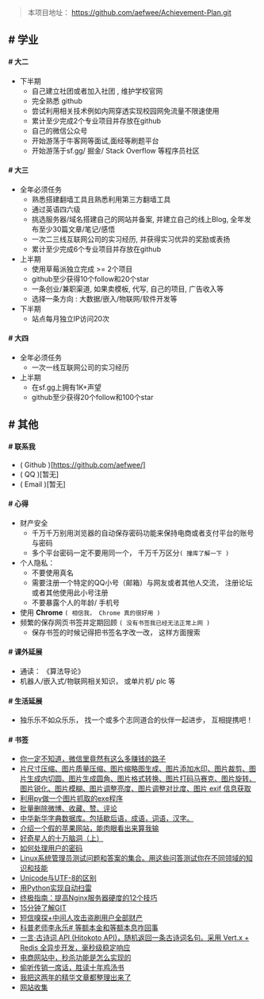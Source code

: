 

> 本项目地址：  https://github.com/aefwee/Achievement-Plan.git

## \# 学业


#### \# 大二

-	下半期  
	-	自己建立社团或者加入社团 , 维护学校官网  
	-	完全熟悉 github  
	-	尝试利用相关技术例如内网穿透实现校园网免流量不限速使用  
	-	累计至少完成2个专业项目并存放在github  
	-	自己的微信公众号  
	-	开始游荡于牛客网等面试,面经等刷题平台  
	-	开始游荡于sf.gg/ 掘金/ Stack Overflow 等程序员社区  


#### \# 大三

-	全年必须任务  
	-	熟悉搭建翻墙工具且熟悉利用第三方翻墙工具  
	-	通过英语四六级  
	-	挑选服务器/域名搭建自己的网站并备案, 并建立自己的线上Blog, 全年发布至少30篇文章/笔记/感悟
	-	一次二三线互联网公司的实习经历, 并获得实习优异的奖励或表扬  
	-	累计至少完成6个专业项目并存放在github  
-	上半期  
	-	使用草莓派独立完成 >= 2个项目  
	-	github至少获得10个follow和20个star  
	-	一条创业/兼职渠道, 如果卖模板, 代写, 自己的项目, 广告收入等	  
	-	选择一条方向 :  大数据/嵌入/物联网/软件开发等		  
-	下半期  
	-	站点每月独立IP访问20次  


#### \# 大四
 
-	全年必须任务  
	-	一次一线互联网公司的实习经历  
-	上半期  
	-	在sf.gg上拥有1K+声望  
	-	github至少获得20个follow和100个star  



## \# 其他

#### \# 联系我

-	( Github )[https://github.com/aefwee/]
-	( QQ )[暂无]
-	( Email )[暂无]


#### \# 心得

-	财产安全
	-	千万千万别用浏览器的自动保存密码功能来保持电商或者支付平台的账号与密码
	-	多个平台密码一定不要用同一个， 千万千万区分` ( 撞库了解一下 ) `
-	个人隐私：	
	-	不要使用真名  
	-	需要注册一个特定的QQ小号（邮箱）与网友或者其他人交流， 注册论坛或者其他使用此小号注册    
	-	不要暴露个人的年龄/ 手机号  
-	使用 **Chrome** ` ( 相信我， Chrome 真的很好用 ) `
-	频繁的保存网页书签并定期回顾 ` ( 没有书签我已经无法正常上网 ) `
	-	保存书签的时候记得把书签名字改一改， 这样方面搜索


#### \# 课外延展

-	通读： 《算法导论》
-	机器人/嵌入式/物联网相关知识， 或单片机/ plc 等


#### \# 生活延展

-	独乐乐不如众乐乐， 找一个或多个志同道合的伙伴一起进步， 互相提携吧！


#### \# 书签

-	[你一定不知道，微信里竟然有这么多赚钱的路子](https://mp.weixin.qq.com/s/-OKMyj9B-9dvzHhlp6UvrQ)
-	[片尺寸压缩、图片质量压缩、图片缩略图生成、图片添加水印、图片裁剪、图片生成内切圆、图片生成圆角、图片格式转换、图片打码马赛克、图片旋转、图片锐化、图片模糊、图片调整亮度、图片调整对比度、图片 exif 信息获取](https://yijiangaitu.com)
-	[利用py做一个图片抓取的exe程序](https://github.com/djun/PyQtPicsCrawler)
-	[批量删除微博、收藏、赞、评论](http://weibo_tool.wbdacdn.com)
-	[中华新华字典数据库。包括歇后语，成语，词语，汉字。](https://github.com/pwxcoo/chinese-xinhua)
-	[介绍一个假的苹果网站，能肉眼看出来算我输](https://daily.zhihu.com/story/9695049?hmsr=toutiao.io&utm_medium=toutiao.io&utm_source=toutiao.io)
-	[好奇星人的十万脑洞（上）](https://www.zhihu.com/special/19955433)
-	[如何处理用户的密码](http://sexywp.com/how-to-deal-with-user-password.htm?f=http://blogread.cn)
-	[Linux系统管理员测试问题和答案的集合。用这些问答测试你在不同领域的知识和技能](https://github.com/trimstray/test-your-sysadmin-skills)
-	[Unicode与UTF-8的区别](https://mp.weixin.qq.com/s/q-VmuWrsKSBMhWxjafPsng)
-	[用Python实现自动扫雷](https://mp.weixin.qq.com/s/UWhsNnTsS4_ttf2zjujaCA)
-	[终极指南：提高Nginx服务器硬度的12个技巧](https://juejin.im/entry/5b5acfd0f265da0f990d651b)
-	[15分钟了解GIT](https://mp.weixin.qq.com/s/VMSwJIuk1BbcZerVopUWhQ)
-	[短信嗅探+中间人攻击盗刷用户全部财产](https://mp.weixin.qq.com/s?__biz=MzI3MTA2MTk4NQ==&mid=2650586583&idx=1&sn=f1f459fc987dec6334969169ade4b74a)
-	[科普老师李永乐# 等额本金和等额本息咋回事](https://weibo.com/3325704142/GsWhorpNf?type=comment)
-	[一言·古诗词 API (Hitokoto API)，随机返回一条古诗词名句。采用 Vert.x + Redis 全异步开发，毫秒级稳定响应](https://github.com/xenv/gushici)
-	[电商网站中，秒杀功能是怎么实现的](https://weibo.com/3306361973/GtJLdsrzn?type=comment#_rnd1589263093294)
-	[偷听传销一席话，胜读十年鸡汤书](https://zhuanlan.zhihu.com/p/41958316?utm_source=wechat_timeline&utm_medium=social&utm_oi=696084238058917888&from=timeline)
-	[我把这两年的精华文章都整理出来了](https://mp.weixin.qq.com/s/Cpxiq7EuMtfAC8f4BmVIOQ)
-	[网站收集](https://github.com/mingyun/mingyun.github.io/issues/92)











